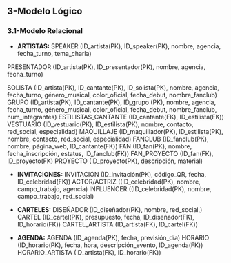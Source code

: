 ## 3-Modelo Lógico
### 3.1-Modelo Relacional

- **ARTISTAS:**
SPEAKER (ID_artista(PK), ID_speaker(PK), nombre, agencia, fecha_turno, tema_charla)

PRESENTADOR (ID_artista(PK), ID_presentador(PK), nombre, agencia, fecha_turno)

SOLISTA (ID_artista(PK), ID_cantante(PK), ID_solista(PK), nombre, agencia, fecha_turno, género_musical, color_oficial, fecha_debut, nombre_fanclub)
GRUPO (ID_artista(PK), ID_cantante(PK), ID_grupo (PK), nombre, agencia, fecha_turno, género_musical, color_oficial, fecha_debut, nombre_fanclub, num_integrantes)
ESTILISTAS_CANTANTE (ID_cantante(FK), ID_estilista(FK))
VESTUARIO (ID_vestuario(PK), ID_estilista(PK), nombre, contacto, red_social, especialidad)
MAQUILLAJE (ID_maquillador(PK), ID_estilista(PK), nombre, contacto, red_social, especialidad)
FANCLUB (ID_fanclub(PK), nombre, página_web, ID_cantante(FK))
FAN (ID_fan(PK), nombre, fecha_inscripción, estatus, ID_fanclub(FK))
FAN_PROYECTO (ID_fan(FK), ID_proyecto(FK)
PROYECTO (ID_proyecto(PK), descripción, material)

- **INVITACIONES:**
INVITACIÓN (ID_invitación(PK), código_QR, fecha, ID_celebridad(FK))
ACTOR/ACTRIZ ((ID_celebridad(PK), nombre, campo_trabajo, agencia)
INFLUENCER ((ID_celebridad(PK), nombre, campo_trabajo, red_social)

- **CARTELES:**
DISEÑADOR (ID_diseñador(PK), nombre, red_social,)
CARTEL (ID_cartel(PK), presupuesto, fecha, ID_diseñador(FK), ID_horario(FK))
CARTEL_ARTISTA (ID_artista(FK), ID_cartel(FK))

- **AGENDA:**
AGENDA (ID_agenda(PK), fecha, previsión_día)
HORARIO (ID_horario(PK), fecha, hora, descripción_evento, ID_agenda(FK))
HORARIO_ARTISTA (ID_artista(FK), ID_horario(FK))
